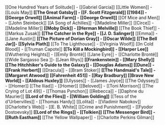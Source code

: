 [[One Hundred Years of Solitude]] - [[Gabriel Garcia]]
[[Little Women]] - [[Louis May]]
**[[The Great Gatsby]] - [[F. Scott Fitzgerald]]
[[1984]] - [[George Orwell]]
[[Animal Farm]] - [[George Orwell]]**
[[Of Mice and Men]] - [[John Steinbeck]]
[[A Song of Achilles]] -[[Madeline Miller]]
[[Circe]] - [[Madeline Miller]]
**[[Moby Dick]] - [[Herman Melville]]**
[[The Book Thief]] - [[Markus Zusak]]
**[[The Catcher in the Rye]] - [[J. D. Salinger]]**
[[Emma]] - [[Jane Austin]]
**[[The Picture of Dorian Gray]] - [[Oscar Wilde]]**
**[[The Bell Jar]]- [[Sylvia Plath]]**
[[To The Lighthouse]] - [[Virginia Woolf]]
[[In Cold Blood]] - [[Truman Capote]]
**[[To Kill a Mockingbird]] - [[Harper Lee]]**
[[Wuthering Heights]] - [[Emily Brontë]]
[[Jane Eyre]] - [[Charlotte Brontë]]
[[Wide Sargasso Sea ]]- [[Jean Rhys]]
**[[Frankenstein]] - [[Mary Shelly]]
[[The Hitchhiker's Guide to the Galaxy]] - [[Douglas Adams]]
[[Dune]] - [[Frank Herbert]]**
[[Dracula]] - [[Bram Stoker]]
**[[The Handmaid's Tale]] - [[Margaret Atwood]]**
**[[Fahrenheit 451]] - [[Ray Bradbury]]
[[Brave New World]] - [[Aldous Huxley]]**
[[Ulysses]] - [[James Joyce]]
[[The Odyssey]] - [[Homer]]
[[The Iliad]] - [[Homer]]
[[Beloved]] - [[Toni Morrison]]
[[The Crying of Lot 49]] - [[Thomas Pynchon]]
[[Rebecca]] - [[Daphne du Maurier]]
**[[Lord of the Flies]] - [[William Golding]]**
[[Tess of the d'Urbervilles]] - [[Thomas Hardy]]
[[Lolita]] - [[Vladimir Nabokov]]
[[Charlotte's Web]] - [[E. B. White]]
[[Crime and Punishment]] - [[Fyodor Dostoevsky]]
**[[Lord of the Rings]] - [[Tolkien]]**
**[[The Messenger Bird]] - [[Ruth Eastham]]**
[[The Yellow Wallpaper]] - [[Charlotte Perkins Gilman]]
